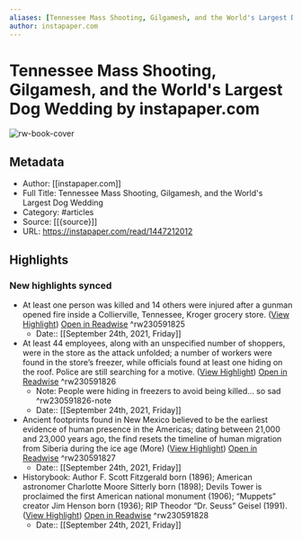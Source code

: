```yaml
---
aliases: [Tennessee Mass Shooting, Gilgamesh, and the World's Largest Dog Wedding, Tennessee Mass Shooting, Gilgamesh, and the World's Largest Dog Wedding]
author: instapaper.com
---
```

# Tennessee Mass Shooting, Gilgamesh, and the World's Largest Dog Wedding by instapaper.com

![rw-book-cover](https://readwise-assets.s3.amazonaws.com/static/images/article1.be68295a7e40.png)

## Metadata
- Author: [[instapaper.com]]
- Full Title: Tennessee Mass Shooting, Gilgamesh, and the World's Largest Dog Wedding
- Category: #articles
- Source: [[{source}]]
- URL: https://instapaper.com/read/1447212012

## Highlights
### New highlights synced
- At least one person was killed and 14 others were injured after a gunman opened fire inside a Collierville, Tennessee, Kroger grocery store. ([View Highlight](https://instapaper.com/read/1447212012/17544942)) [Open in Readwise](https://readwise.io/open/230591825) ^rw230591825
    - Date:: [[September 24th, 2021, Friday]]
- At least 44 employees, along 
 with an unspecified number of shoppers, were in the store as the attack unfolded; a number of workers were found in the store’s freezer, while officials found at least one hiding on the roof. Police are still searching for a motive. ([View Highlight](https://instapaper.com/read/1447212012/17544946)) [Open in Readwise](https://readwise.io/open/230591826) ^rw230591826
    - Note: People were hiding in freezers to avoid being killed… so sad ^rw230591826-note
    - Date:: [[September 24th, 2021, Friday]]
- Ancient footprints found in New Mexico believed to be the earliest evidence of human presence in the Americas; dating between 21,000 and 23,000 years ago, the find resets the timeline of human migration from Siberia during the ice age (More) ([View Highlight](https://instapaper.com/read/1447212012/17545250)) [Open in Readwise](https://readwise.io/open/230591827) ^rw230591827
    - Date:: [[September 24th, 2021, Friday]]
- Historybook: Author F. Scott Fitzgerald born (1896); American astronomer Charlotte Moore Sitterly born (1898); Devils Tower is proclaimed the first American national monument (1906); “Muppets” creator Jim Henson born (1936); RIP Theodor “Dr. Seuss” Geisel (1991). ([View Highlight](https://instapaper.com/read/1447212012/17545379)) [Open in Readwise](https://readwise.io/open/230591828) ^rw230591828
    - Date:: [[September 24th, 2021, Friday]]
